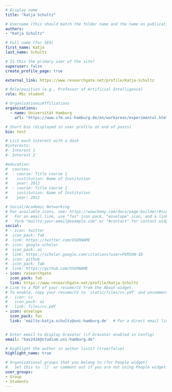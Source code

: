 ```yaml
---
# Display name
title: "Katja Schultz"

# Username (this should match the folder name and the name on publications)
authors:
- "Katja Schultz"

# Full name (for SEO)
first_name: Katja
last_name: Schultz

# Is this the primary user of the site?
superuser: false
create_profile_page: true

external_link: https://www.researchgate.net/profile/Katja-Schultz

# Role/position (e.g., Professor of Artificial Intelligence)
role: MSc student

# Organizations/Affiliations
organizations:
  - name: Universität Hamburg
    url: 'https://www.ifm.uni-hamburg.de/en/workareas/experimental.html'

# Short bio (displayed in user profile at end of posts)
bio: test

# List each interest with a dash
#interests:
#- Interest 1
#- Interest 2

#education:
#  courses:
#  - course: Title course 1
#    institution: Name of Institution
#    year: 2012
#  - course: Title course 1
#    institution: Name of Institution
#    year: 2012

# Social/Academic Networking
# For available icons, see: https://wowchemy.com/docs/page-builder/#icons
#   For an email link, use "fas" icon pack, "envelope" icon, and a link in the
#   form "mailto:your-email@example.com" or "#contact" for contact widget.
social:
# - icon: twitter
#  icon_pack: fab
#  link: https://twitter.com/USERNAME
#- icon: google-scholar
#  icon_pack: ai
#  link: https://scholar.google.com/citations?user=PERSON-ID
#- icon: github
#  icon_pack: fab
#  link: https://github.com/USERNAME
- icon: researchgate
  icon_pack: fab
  link: https://www.researchgate.net/profile/Katja-Schultz
# Link to a PDF of your resume/CV from the About widget.
# To enable, copy your resume/CV to `static/files/cv.pdf` and uncomment the lines below.
# - icon: cv
#   icon_pack: ai
#   link: files/cv.pdf
- icon: envelope
  icon_pack: fas
  link: 'mailto:katja.schultz@uni-hamburg.de'  # For a direct email link, use "mailto:test@example.org".


# Enter email to display Gravatar (if Gravatar enabled in Config)
email: "bav2416@studium.uni-hamburg.de"

# Highlight the author in author lists? (true/false)
highlight_name: true

# Organizational groups that you belong to (for People widget)
#   Set this to `[]` or comment out if you are not using People widget.
user_groups:
- Group
- Students
---
```

